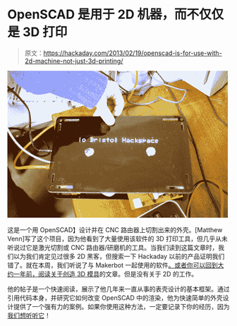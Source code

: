 # OpenSCAD 是用于 2D 机器，而不仅仅是 3D 打印

> 原文：<https://hackaday.com/2013/02/19/openscad-is-for-use-with-2d-machine-not-just-3d-printing/>

![openscad-for-2d-machining](img/668f80732725af902a8b2ae191a1f190.png)

这是一个用 OpenSCAD】设计并在 CNC 路由器上切割出来的外壳。[Matthew Venn]写了这个项目，因为他看到了大量使用该软件的 3D 打印工具，但几乎从未听说过它是激光切割或 CNC 路由器/研磨机的工具。当我们读到这篇文章时，我们以为我们肯定见过很多 2D 黑客，但搜索一下 Hackaday 以前的产品证明我们错了。就在本周，我们听说了与 Makerbot 一起使用的软件[。或者你可以回到大约一年前，阅读关于](http://hackaday.com/2013/02/16/custom-3d-printed-designs-with-makerbots-customizer/)[创造 3D 模具](http://hackaday.com/2012/05/23/your-face-in-chocolate/)的文章。但是没有关于 2D 的工作。

他的帖子是一个快速阅读，展示了他几年来一直从事的表壳设计的基本框架。通过引用代码本身，并研究它如何改变 OpenSCAD 中的渲染，他为快速简单的外壳设计提供了一个强有力的案例。如果你使用这种方法，一定要记录下你的经历，因为[我们想听听它](http://hackaday.com/contact-hack-a-day/)！